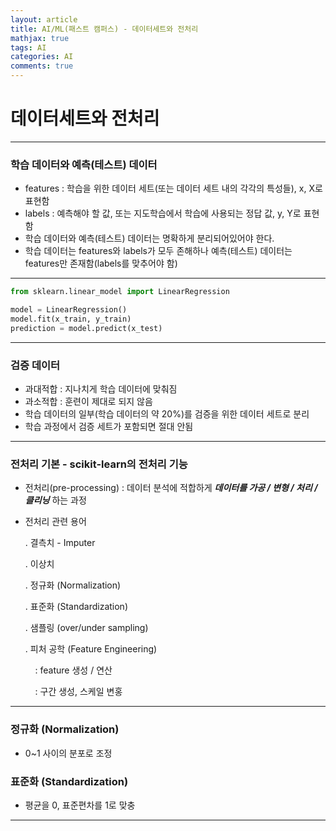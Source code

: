```yaml
---
layout: article
title: AI/ML(패스트 캠퍼스) - 데이터세트와 전처리
mathjax: true
tags: AI
categories: AI
comments: true
---
```


# 데이터세트와 전처리

---

### 학습 데이터와 예측(테스트) 데이터

- features : 학습을 위한 데이터 세트(또는 데이터 세트 내의 각각의 특성들), x, X로 표현함
- labels : 예측해야 할 값, 또는 지도학습에서 학습에 사용되는 정답 값, y, Y로 표현함
- 학습 데이터와 예측(테스트) 데이터는 명확하게 분리되어있어야 한다.
- 학습 데이터는 features와 labels가 모두 존해하나 예측(테스트) 데이터는 features만 존재함(labels를 맞추어야 함)

---

``` python
from sklearn.linear_model import LinearRegression

model = LinearRegression()
model.fit(x_train, y_train)
prediction = model.predict(x_test)
```

---

### 검증 데이터

- 과대적합 : 지나치게 학습 데이터에 맞춰짐
- 과소적합 : 훈련이 제대로 되지 않음
- 학습 데이터의 일부(학습 데이터의 약 20%)를 검증을 위한 데이터 세트로 분리
- 학습 과정에서 검증 세트가 포함되면 절대 안됨

---

### 전처리 기본 - scikit-learn의 전처리 기능

- 전처리(pre-processing) : 데이터 분석에 적합하게 *_**데이터를 가공 / 변형 / 처리 / 클리닝**_* 하는 과정
- 전처리 관련 용어

  . 결측치 - Imputer

  . 이상치

  . 정규화 (Normalization)

  . 표준화 (Standardization)

  . 샘플링 (over/under sampling)

  . 피처 공학 (Feature Engineering)

  &nbsp;&nbsp;&nbsp;&nbsp;: feature 생성 / 연산

  &nbsp;&nbsp;&nbsp;&nbsp;: 구간 생성, 스케일 변홍

---

### 정규화 (Normalization)
- 0~1 사이의 분포로 조정

### 표준화 (Standardization)
- 평균을 0, 표준편차를 1로 맞충

---

